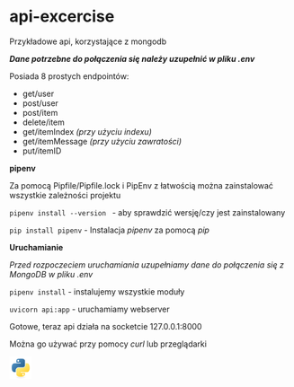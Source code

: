 #  api-excercise



Przykładowe api, korzystające z mongodb

***Dane potrzebne do połączenia się należy uzupełnić w pliku *.env****

Posiada 8 prostych endpointów:
- get/user
- post/user
- post/item
- delete/item
- get/itemIndex *(przy użyciu indexu)*
- get/itemMessage *(przy użyciu zawratości)*
- put/itemID

**pipenv**

Za pomocą Pipfile/Pipfile.lock i PipEnv z łatwością można
zainstalować wszystkie zależności projektu

<code>pipenv install --version </code> - aby sprawdzić wersję/czy jest zainstalowany

<code>pip install pipenv</code> - Instalacja *pipenv* za pomocą *pip*

**Uruchamianie**

*Przed rozpoczeciem uruchamiania uzupełniamy dane do połączenia się z MongoDB w pliku .env*

<code>pipenv install</code> - instalujemy wszystkie moduły

<code>uvicorn api:app</code> - uruchamiamy webserver

Gotowe, teraz api działa na socketcie 127.0.0.1:8000

Można go używać przy pomocy *curl* lub przeglądarki

<a href="https://www.python.org" target="_blank" rel="noreferrer"> <img src="https://raw.githubusercontent.com/devicons/devicon/master/icons/python/python-original.svg" alt="python" width="40" height="40"/> </a>

